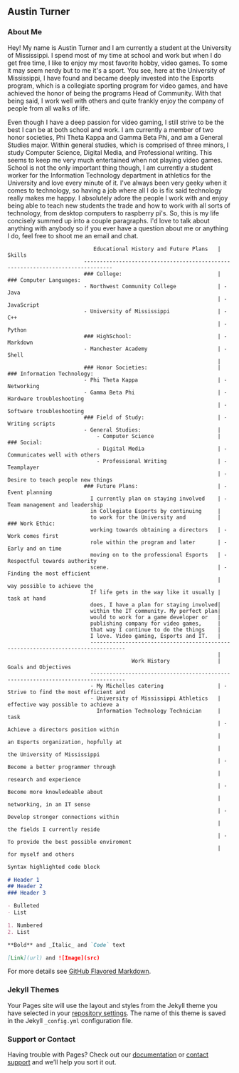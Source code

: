 ## Austin Turner

### About Me

Hey!
My name is Austin Turner and I am currently a student at the University of Mississippi. I spend most of my time at school and work but when I do get free time, I like to enjoy my most favorite hobby, video games. To some it may seem nerdy but to me it's a sport. You see, here at the University of Mississippi, I have found and became deeply invested into the Esports program, which is a collegiate sporting program for video games, and have achieved the honor of being the programs Head of Community. With that being said, I work well with others and quite frankly enjoy the company of people from all walks of life.

Even though I have a deep passion for video gaming, I still strive to be the best I can be at both school and work. I am currently a member of two honor societies, Phi Theta Kappa and Gamma Beta Phi, and am a General Studies major. Within general studies, which is comprised of three minors, I study Computer Science, Digital Media, and Professional writing. This seems to keep me very much entertained when not playing video games. School is not the only important thing though, I am currently a student worker for the Information Technology department in athletics for the University and love every minute of it. I've always been very geeky when it comes to technology, so having a job where all I do is fix said technology really makes me happy. I absolutely adore the people I work with and enjoy being able to teach new students the trade and how to work with all sorts of technology, from desktop computers to raspberry pi's. So, this is my life concisely summed up into a couple paragraphs. I'd love to talk about anything with anybody so if you ever have a question about me or anything I do, feel free to shoot me an email and chat.


                               Educational History and Future Plans   |              Skills                            
                            -------------------------------------------------------------------------------
                            ### College:                              | ### Computer Languages:
                            - Northwest Community College             | - Java
                                                                      | - JavaScript
                            - University of Mississippi               | - C++
                                                                      | - Python
                            ### HighSchool:                           | - Markdown
                            - Manchester Academy                      | - Shell
                                                                      | 
                            ### Honor Societies:                      | ### Information Technology:
                            - Phi Theta Kappa                         | - Networking
                            - Gamma Beta Phi                          | - Hardware troubleshooting
                                                                      | - Software troubleshooting
                            ### Field of Study:                       | - Writing scripts
                            - General Studies:                        |
                                - Computer Science                    | ### Social:
                                - Digital Media                       | - Communicates well with others
                                - Professional Writing                | - Teamplayer
                                                                      | - Desire to teach people new things
                            ### Future Plans:                         | - Event planning
                              I currently plan on staying involved    | - Team management and leadership
                              in Collegiate Esports by continuing     |
                              to work for the University and          | ### Work Ethic:
                              working towards obtaining a directors   | - Work comes first
                              role within the program and later       | - Early and on time
                              moving on to the professional Esports   | - Respectful towards authority
                              scene.                                  | - Finding the most efficient
                                                                      |   way possible to achieve the
                              If life gets in the way like it usually |   task at hand
                              does, I have a plan for staying involved|
                              within the IT community. My perfect plan|
                              would to work for a game developer or   |
                              publishing company for video games,     |
                              that way I continue to do the things    |
                              I love. Video gaming, Esports and IT.   |
                              ---------------------------------------------------------------------------------
                                                                      |
                                           Work History               |          Goals and Objectives
                              ---------------------------------------------------------------------------------
                              - My Michelles catering                 | - Strive to find the most efficient and
                              - University of Mississippi Athletics   |   effective way possible to achieve a
                                Information Technology Technician     |   task
                                                                      | - Achieve a directors position within
                                                                      |   an Esports organization, hopfully at
                                                                      |   the University of Mississippi
                                                                      | - Become a better programmer through
                                                                      |   research and experience
                                                                      | - Become more knowledeable about
                                                                      |   networking, in an IT sense
                                                                      | - Develop stronger connections within
                                                                      |   the fields I currently reside
                                                                      | - To provide the best possible enviroment
                                                                      |   for myself and others




```markdown
Syntax highlighted code block

# Header 1
## Header 2
### Header 3

- Bulleted
- List

1. Numbered
2. List

**Bold** and _Italic_ and `Code` text

[Link](url) and ![Image](src)
```

For more details see [GitHub Flavored Markdown](https://guides.github.com/features/mastering-markdown/).

### Jekyll Themes

Your Pages site will use the layout and styles from the Jekyll theme you have selected in your [repository settings](https://github.com/UMPrince/WritWebsite/settings). The name of this theme is saved in the Jekyll `_config.yml` configuration file.

### Support or Contact

Having trouble with Pages? Check out our [documentation](https://help.github.com/categories/github-pages-basics/) or [contact support](https://github.com/contact) and we’ll help you sort it out.
